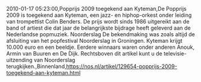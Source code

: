 2010-01-17 05:23:00,Popprijs 2009 toegekend aan Kyteman,De Popprijs 2009 is toegekend aan Kyteman, een jazz- en hiphop-orkest onder leiding van trompettist Colin Benders. De prijs wordt sinds 1986 uitgereikt aan de band of artiest die dat jaar de belangrijkste bijdrage heeft geleverd aan de Nederlandse popmuziek. Noorderslag De bekendmaking was zoals altijd de afsluiting van het popfestival Noorderslag in Groningen. Kyteman krijgt 10.000 euro en een beeldje. Eerdere winnaars waren onder anderen Anouk, Armin van Buuren en De Dijk. Rechtsboven dit artikel kunt u de televisie-uitzending van Noorderslag terugkijken.,Binnenland,https://nos.nl/artikel/129654-popprijs-2009-toegekend-aan-kyteman.html